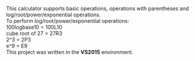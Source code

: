 This calculator supports basic operations, operations with parentheses and log/root/power/exponential operations.    
To perform log/root/power/exponential operations:    
100logbase10 = 100L10 </br>
cube root of 27 = 27R3 </br>
2^3 = 2P3 </br>
e^9 = E9 </br>
This project was written in the **VS2015** environment.